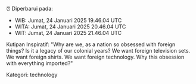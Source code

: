 ⏰ Diperbarui pada:
- WIB: Jumat, 24 Januari 2025 19.46.04 UTC
- WITA: Jumat, 24 Januari 2025 20.46.04 UTC
- WIT: Jumat, 24 Januari 2025 21.46.04 UTC

Kutipan Inspiratif:
"Why are we, as a nation so obsessed with foreign things? Is it a legacy of our colonial years? We want foreign television sets. We want foreign shirts. We want foreign technology. Why this obsession with everything imported?"


Kategori: technology

